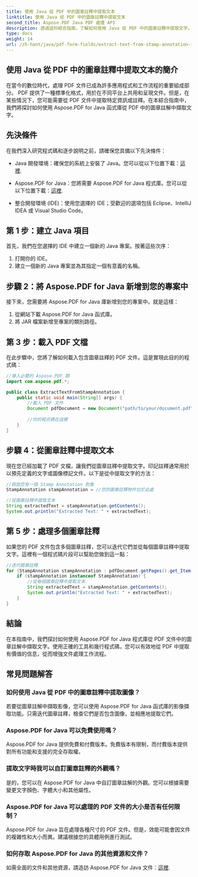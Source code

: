 ```yaml
---
title: 使用 Java 從 PDF 中的圖章註釋中提取文本
linktitle: 使用 Java 從 PDF 中的圖章註釋中提取文本
second_title: Aspose.PDF Java PDF 處理 API
description: 透過這份綜合指南，了解如何使用 Java 從 PDF 中的圖章註釋中提取文字。使用 Aspose.PDF for Java 進行高效率的 PDF 文件處理。
type: docs
weight: 14
url: /zh-hant/java/pdf-form-fields/extract-text-from-stamp-annotation-in-pdf-using-java/
---
```


## 使用 Java 從 PDF 中的圖章註釋中提取文本的簡介

在當今的數位時代，處理 PDF 文件已成為許多應用程式和工作流程的重要組成部分。 PDF 提供了一種標準化格式，用於在不同平台上共用和呈現文件。但是，在某些情況下，您可能需要從 PDF 文件中提取特定資訊或註釋。在本綜合指南中，我們將探討如何使用 Aspose.PDF for Java 函式庫從 PDF 中的圖章註解中擷取文字。

## 先決條件

在我們深入研究程式碼和逐步說明之前，請確保您具備以下先決條件：

-  Java 開發環境：確保您的系統上安裝了 Java。您可以從以下位置下載：[這裡](https://www.java.com/download/).

-  Aspose.PDF for Java：您將需要 Aspose.PDF for Java 程式庫。您可以從以下位置下載：[這裡](https://releases.aspose.com/pdf/java/).

- 整合開發環境 (IDE)：使用您選擇的 IDE；受歡迎的選項包括 Eclipse、IntelliJ IDEA 或 Visual Studio Code。

## 第 1 步：建立 Java 項目

首先，我們在您選擇的 IDE 中建立一個新的 Java 專案。按著這些次序：

1. 打開你的 IDE。
2. 建立一個新的 Java 專案並為其指定一個有意義的名稱。

## 步驟 2：將 Aspose.PDF for Java 新增到您的專案中

接下來，您需要將 Aspose.PDF for Java 庫新增到您的專案中。就是這樣：

1. 從網站下載 Aspose.PDF for Java 函式庫。
2. 將 JAR 檔案新增至專案的類別路徑。

## 第 3 步：載入 PDF 文檔

在此步驟中，您將了解如何載入包含圖章註釋的 PDF 文件。這是實現此目的的程式碼：

```java
//導入必要的 Aspose.PDF 類
import com.aspose.pdf.*;

public class ExtractTextFromStampAnnotation {
    public static void main(String[] args) {
        //載入 PDF 文件
        Document pdfDocument = new Document("path/to/your/document.pdf");
        
        //你的程式碼在這裡
    }
}
```

## 步驟 4：從圖章註釋中提取文本

現在您已經加載了 PDF 文檔，讓我們從圖章註釋中提取文字。印記註釋通常用於以預先定義的文字或圖像標記文件。以下是從中提取文字的方法：

```java
//假設您有一個 Stamp Annotation 對象
StampAnnotation stampAnnotation = //您的圖章註釋物件位於此處

//從圖章註釋中提取文本
String extractedText = stampAnnotation.getContents();
System.out.println("Extracted Text: " + extractedText);
```

## 第 5 步：處理多個圖章註釋

如果您的 PDF 文件包含多個圖章註釋，您可以迭代它們並從每個圖章註釋中提取文字。這裡有一個程式碼片段可以幫助您做到這一點：

```java
//迭代圖章註釋
for (StampAnnotation stampAnnotation : pdfDocument.getPages().get_Item(1).getAnnotations()) {
    if (stampAnnotation instanceof StampAnnotation) {
        //從每個圖章註釋中提取文本
        String extractedText = stampAnnotation.getContents();
        System.out.println("Extracted Text: " + extractedText);
    }
}
```

## 結論

在本指南中，我們探討如何使用 Aspose.PDF for Java 程式庫從 PDF 文件中的圖章註解中擷取文字。使用正確的工具和幾行程式碼，您可以有效地從 PDF 中提取有價值的信息，從而增強文件處理工作流程。

## 常見問題解答

### 如何使用 Java 從 PDF 中的圖章註釋中提取圖像？

若要從圖章註解中擷取影像，您可以使用 Aspose.PDF for Java 函式庫的影像擷取功能。只需迭代圖章註釋，檢查它們是否包含圖像，並相應地提取它們。

### Aspose.PDF for Java 可以免費使用嗎？

Aspose.PDF for Java 提供免費和付費版本。免費版本有限制，而付費版本提供對所有功能和支援的完全存取權。

### 提取文字時我可以自訂圖章註釋的外觀嗎？

是的，您可以在 Aspose.PDF for Java 中自訂圖章註解的外觀。您可以根據需要變更文字顏色、字體大小和其他屬性。

### Aspose.PDF for Java 可以處理的 PDF 文件的大小是否有任何限制？

Aspose.PDF for Java 旨在處理各種尺寸的 PDF 文件。但是，效能可能會因文件的複雜性和大小而異。建議根據您的具體用例進行測試。

### 如何存取 Aspose.PDF for Java 的其他資源和文件？

如需全面的文件和其他資源，請造訪 Aspose.PDF for Java 文件：[這裡](https://reference.aspose.com/pdf/java/).